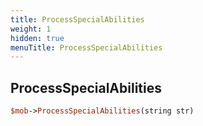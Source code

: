 ```yaml
---
title: ProcessSpecialAbilities
weight: 1
hidden: true
menuTitle: ProcessSpecialAbilities
---
```

## ProcessSpecialAbilities
```perl
$mob->ProcessSpecialAbilities(string str)
```